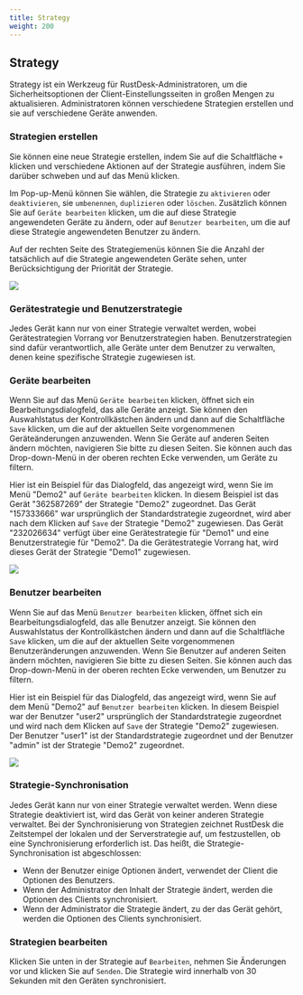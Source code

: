 ```yaml
---
title: Strategy
weight: 200
---
```


## Strategy

Strategy ist ein Werkzeug für RustDesk-Administratoren, um die Sicherheitsoptionen der Client-Einstellungsseiten in großen Mengen zu aktualisieren. Administratoren können verschiedene Strategien erstellen und sie auf verschiedene Geräte anwenden.

### Strategien erstellen

Sie können eine neue Strategie erstellen, indem Sie auf die Schaltfläche `+` klicken und verschiedene Aktionen auf der Strategie ausführen, indem Sie darüber schweben und auf das Menü klicken.

Im Pop-up-Menü können Sie wählen, die Strategie zu `aktivieren` oder `deaktivieren`, sie `umbenennen`, `duplizieren` oder `löschen`. Zusätzlich können Sie auf `Geräte bearbeiten` klicken, um die auf diese Strategie angewendeten Geräte zu ändern, oder auf `Benutzer bearbeiten`, um die auf diese Strategie angewendeten Benutzer zu ändern.

Auf der rechten Seite des Strategiemenüs können Sie die Anzahl der tatsächlich auf die Strategie angewendeten Geräte sehen, unter Berücksichtigung der Priorität der Strategie.

![](/docs/en/self-host/rustdesk-server-pro/strategy/images/strategy_menu.png)

### Gerätestrategie und Benutzerstrategie

Jedes Gerät kann nur von einer Strategie verwaltet werden, wobei Gerätestrategien Vorrang vor Benutzerstrategien haben. Benutzerstrategien sind dafür verantwortlich, alle Geräte unter dem Benutzer zu verwalten, denen keine spezifische Strategie zugewiesen ist.

### Geräte bearbeiten

Wenn Sie auf das Menü `Geräte bearbeiten` klicken, öffnet sich ein Bearbeitungsdialogfeld, das alle Geräte anzeigt. Sie können den Auswahlstatus der Kontrollkästchen ändern und dann auf die Schaltfläche `Save` klicken, um die auf der aktuellen Seite vorgenommenen Geräteänderungen anzuwenden. Wenn Sie Geräte auf anderen Seiten ändern möchten, navigieren Sie bitte zu diesen Seiten. Sie können auch das Drop-down-Menü in der oberen rechten Ecke verwenden, um Geräte zu filtern.

Hier ist ein Beispiel für das Dialogfeld, das angezeigt wird, wenn Sie im Menü "Demo2" auf `Geräte bearbeiten` klicken. In diesem Beispiel ist das Gerät "362587269" der Strategie "Demo2" zugeordnet. Das Gerät "157333666" war ursprünglich der Standardstrategie zugeordnet, wird aber nach dem Klicken auf `Save` der Strategie "Demo2" zugewiesen. Das Gerät "232026634" verfügt über eine Gerätestrategie für "Demo1" und eine Benutzerstrategie für "Demo2". Da die Gerätestrategie Vorrang hat, wird dieses Gerät der Strategie "Demo1" zugewiesen.

![](/docs/en/self-host/rustdesk-server-pro/strategy/images/edit_devices.png)

### Benutzer bearbeiten

Wenn Sie auf das Menü `Benutzer bearbeiten` klicken, öffnet sich ein Bearbeitungsdialogfeld, das alle Benutzer anzeigt. Sie können den Auswahlstatus der Kontrollkästchen ändern und dann auf die Schaltfläche `Save` klicken, um die auf der aktuellen Seite vorgenommenen Benutzeränderungen anzuwenden. Wenn Sie Benutzer auf anderen Seiten ändern möchten, navigieren Sie bitte zu diesen Seiten. Sie können auch das Drop-down-Menü in der oberen rechten Ecke verwenden, um Benutzer zu filtern.

Hier ist ein Beispiel für das Dialogfeld, das angezeigt wird, wenn Sie auf dem Menü "Demo2" auf `Benutzer bearbeiten` klicken. In diesem Beispiel war der Benutzer "user2" ursprünglich der Standardstrategie zugeordnet und wird nach dem Klicken auf `Save` der Strategie "Demo2" zugewiesen. Der Benutzer "user1" ist der Standardstrategie zugeordnet und der Benutzer "admin" ist der Strategie "Demo2" zugeordnet.

![](/docs/en/self-host/rustdesk-server-pro/strategy/images/edit_users.png)

### Strategie-Synchronisation

Jedes Gerät kann nur von einer Strategie verwaltet werden. Wenn diese Strategie deaktiviert ist, wird das Gerät von keiner anderen Strategie verwaltet. Bei der Synchronisierung von Strategien zeichnet RustDesk die Zeitstempel der lokalen und der Serverstrategie auf, um festzustellen, ob eine Synchronisierung erforderlich ist. Das heißt, die Strategie-Synchronisation ist abgeschlossen:

* Wenn der Benutzer einige Optionen ändert, verwendet der Client die Optionen des Benutzers.
* Wenn der Administrator den Inhalt der Strategie ändert, werden die Optionen des Clients synchronisiert.
* Wenn der Administrator die Strategie ändert, zu der das Gerät gehört, werden die Optionen des Clients synchronisiert.

### Strategien bearbeiten

Klicken Sie unten in der Strategie auf `Bearbeiten`, nehmen Sie Änderungen vor und klicken Sie auf `Senden`. Die Strategie wird innerhalb von 30 Sekunden mit den Geräten synchronisiert.
